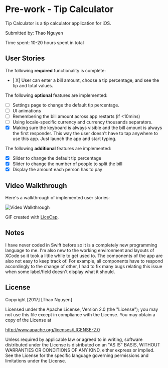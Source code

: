# Pre-work - Tip Calculator

Tip Calculator is a tip calculator application for iOS.

Submitted by: Thao Nguyen

Time spent: 10-20 hours spent in total

## User Stories

The following **required** functionality is complete:

* [ X] User can enter a bill amount, choose a tip percentage, and see the tip and total values.

The following **optional** features are implemented:
* [ ] Settings page to change the default tip percentage.
* [ ] UI animations
* [ ] Remembering the bill amount across app restarts (if <10mins)
* [ ] Using locale-specific currency and currency thousands separators.
* [X] Making sure the keyboard is always visible and the bill amount is always the first responder. This way the user doesn't have to tap anywhere to use this app. Just launch the app and start typing.

The following **additional** features are implemented:

- [X] Slider to change the default tip percentage
- [X] Slider to change the number of people to split the bill
- [X] Display the amount each person has to pay

## Video Walkthrough 

Here's a walkthrough of implemented user stories:

<img src='https://i.imgur.com/2RSBYDT.gif' title='Video Walkthrough' width='' alt='Video Walkthrough' />

GIF created with [LiceCap](http://www.cockos.com/licecap/).

## Notes

I have never coded in Swift before so it is a completely new programming language to me. I'm also new to the working environment and layouts of XCode so it took a little while to get used to.
The components of the app are also not easy to keep track of. For example, all components have to respond accordingly to the change of other, I had to fix many bugs relating this issue when some label/field doesn't display what it should.
## License

Copyright [2017] [Thao Nguyen]

Licensed under the Apache License, Version 2.0 (the "License");
you may not use this file except in compliance with the License.
You may obtain a copy of the License at

http://www.apache.org/licenses/LICENSE-2.0

Unless required by applicable law or agreed to in writing, software
distributed under the License is distributed on an "AS IS" BASIS,
WITHOUT WARRANTIES OR CONDITIONS OF ANY KIND, either express or implied.
See the License for the specific language governing permissions and
limitations under the License.
